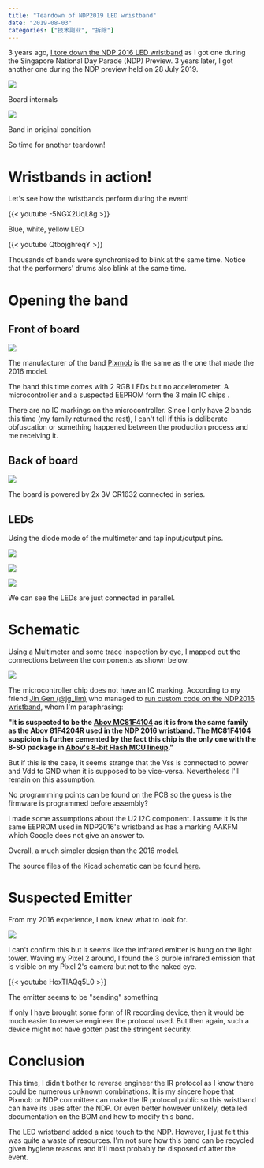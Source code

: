 ```yaml
---
title: "Teardown of NDP2019 LED wristband"
date: "2019-08-03"
categories: ["技术副业", "拆除"]
---
```


3 years ago, [I tore down the NDP 2016 LED wristband](/2016/08/partial-reverse-engineering-the-ndp-2016-led-wristband/) as I got one during the Singapore National Day Parade (NDP) Preview. 3 years later, I got another one during the NDP preview held on 28 July 2019.

[![](images/ndp2019-wristbands-opened-front-1024x303.jpg)](images/ndp2019-wristbands-opened-front.jpg)

Board internals

[![](images/ndp2019-wristbands-intact-1024x862.jpg)](images/ndp2019-wristbands-intact.jpg)

Band in original condition

So time for another teardown!

<!--more-->

# Wristbands in action!

Let's see how the wristbands perform during the event!

{{< youtube -5NGX2UqL8g >}}

Blue, white, yellow LED

{{< youtube QtbojghreqY >}}

Thousands of bands were synchronised to blink at the same time. Notice that the performers' drums also blink at the same time.

# Opening the band

## Front of board

[![](images/ndp2019-wristbands-opened-front-1024x303.jpg)](images/ndp2019-wristbands-opened-front.jpg)

The manufacturer of the band [Pixmob](https://www.pixmob.com/) is the same as the one that made the 2016 model.

The band this time comes with 2 RGB LEDs but no accelerometer. A microcontroller and a suspected EEPROM form the 3 main IC chips .

There are no IC markings on the microcontroller. Since I only have 2 bands this time (my family returned the rest), I can't tell if this is deliberate obfuscation or something happened between the production process and me receiving it.

## Back of board

[![](images/ndp2019-wristbands-opened-back-1024x541.jpg)](images/ndp2019-wristbands-opened-back.jpg)

The board is powered by 2x 3V CR1632 connected in series.

## LEDs

Using the diode mode of the multimeter and tap input/output pins.

[![](images/ndp2019-wristbands-opened-blue.jpg)](images/ndp2019-wristbands-opened-blue.jpg)

[![](images/ndp2019-wristbands-opened-red.jpg)](images/ndp2019-wristbands-opened-red.jpg)

[![](images/ndp2019-wristbands-opened-green.jpg)](images/ndp2019-wristbands-opened-green.jpg)

We can see the LEDs are just connected in parallel.

# Schematic

Using a Multimeter and some trace inspection by eye, I mapped out the connections between the components as shown below.

[![](images/ndp2019-wristband-schematic-1024x612.png)](images/ndp2019-wristband-schematic.png)

The microcontroller chip does not have an IC marking. According to my friend [Jin Gen (@jg\_lim)](https://twitter.com/jg_lim) who managed to [run custom code on the NDP2016 wristband](http://jg.sn.sg/ndp-pixmob-1/), whom I'm paraphrasing:

**"It is suspected to be the [Abov MC81F4104](http://www.abov.co.kr/en/index.php?Depth1=3&Depth2=1&Depth3=1&Depth4=2&Item=MC81F4104) as it is from the same family as the Abov 81F4204R used in the NDP 2016 wristband. The MC81F4104 suspicion is further cemented by the fact this chip is the only one with the 8-SO package in [Abov's 8-bit Flash MCU lineup](http://www.abov.co.kr/en/index.php?Depth1=3&Depth2=1&Depth3=1&Depth4=2)."**

But if this is the case, it seems strange that the Vss is connected to power and Vdd to GND when it is supposed to be vice-versa. Nevertheless I'll remain on this assumption.

No programming points can be found on the PCB so the guess is the firmware is programmed before assembly?

I made some assumptions about the U2 I2C component. I assume it is the same EEPROM used in NDP2016's wristband as has a marking AAKFM which Google does not give an answer to.

Overall, a much simpler design than the 2016 model.

The source files of the Kicad schematic can be found [here](https://github.com/yeokm1/ndp2019-wristband-teardown).

# Suspected Emitter

From my 2016 experience, I now knew what to look for.

[![](images/ndp2019-wristbands-emitter-1024x806.jpg)](images/ndp2019-wristbands-emitter.jpg)

I can't confirm this but it seems like the infrared emitter is hung on the light tower. Waving my Pixel 2 around, I found the 3 purple infrared emission that is visible on my Pixel 2's camera but not to the naked eye.

{{< youtube HoxTIAQq5L0 >}}

The emitter seems to be "sending" something

If only I have brought some form of IR recording device, then it would be much easier to reverse engineer the protocol used. But then again, such a device might not have gotten past the stringent security.

# Conclusion

This time, I didn't bother to reverse engineer the IR protocol as I know there could be numerous unknown combinations. It is my sincere hope that Pixmob or NDP committee can make the IR protocol public so this wristband can have its uses after the NDP. Or even better however unlikely, detailed documentation on the BOM and how to modify this band.

The LED wristband added a nice touch to the NDP. However, I just felt this was quite a waste of resources. I'm not sure how this band can be recycled given hygiene reasons and it'll most probably be disposed of after the event.
